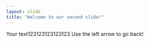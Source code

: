 ```yaml
---
layout: slide
title: "Welcome to our second slide!"
---
```

Your text123123123123123
Use the left arrow to go back!
